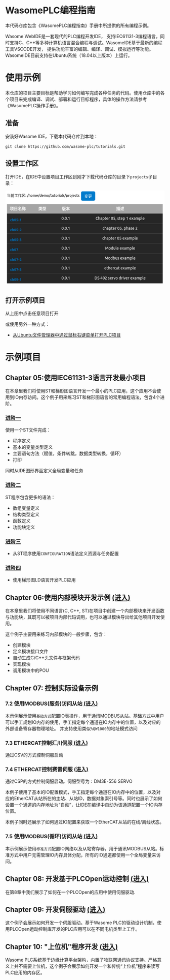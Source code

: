 # WasomePLC编程指南
本代码仓库包含《WasomePLC编程指南》手册中所提供的所有编程示例。

Wasome WebIDE是一套现代的PLC编程开发IDE， 支持IEC61131-3编程语言，同时支持C、C++等多种计算机语言混合编程与调试。WasomeIDE基于最新的编程工具VSCODE开发， 提供功能丰富的编辑、编译、调试、模拟运行等功能。WasomeIDE目前支持在Ubuntu系统（18.04以上版本）上运行。

# 使用示例
本仓库的项目主要目标是帮助学习如何编写完成各种任务的代码。使用仓库中的各个项目来完成编译、调试、部署和运行目标程序，具体的操作方法请参考《WasomePLC操作手册》。
## 准备
安装好Wasome IDE，下载本代码仓库到本地：
```
git clone https://github.com/wasome-plc/tutorials.git
```

## 设置工作区
打开IDE，在IDE中设置项目工作区到刚才下载代码仓库的目录下`projects`子目录：  

![](./doc/imgs/workspace_path.png)

## 打开示例项目
从上图中点击任意项目打开

或使用另外一种方式：
- [从Ubuntu文件管理器中通过鼠标右键菜单打开PLC项目](./doc/open_project.md)

# 示例项目

## Chapter 05:使用IEC61131-3语言开发最小项目
在本章里我们将使用ST和梯形图语言开发一个最小的PLC应用，这个应用不会使用到IO内存访问。这个例子用来练习ST和梯形图语言的常用编程语法，包含4个进阶。  
### [进阶一](./projects/ch05-1)
使用一个ST文件完成：
- 程序定义
- 基本的变量类型定义
- 主要语句方法（赋值，条件转跳，数据类型转换，循环）
- 打印  

同时从IDE图形界面定义全局变量和任务

### [进阶二](./projects/ch05-2)
ST程序包含更多的语法：
-	数组变量定义
-	结构类型定义
-	函数定义
-	功能块定义
### [进阶三](./projects/ch05-3)
-	从ST程序使用`CONFIGURATION`语法定义资源与任务配置

### [进阶四](./projects/ch05-4)
-	使用梯形图LD语言开发PLC应用

## Chapter 06:使用内部模块开发示例 [(进入)](./projects/ch06)

在本章里我们将使用不同语言(C, C++, ST)在项目中创建一个内部模块来开发函数与功能块，其既可以被项目内部代码调用，也可以通过模块导出给其他项目开发使用。

这个例子主要用来练习内部模块的一般步骤，包含：
-	创建模块
-	定义模块接口文件
-	自动生成C/C++头文件与框架代码
-	实现模块
-	调用模块中的POU

## Chapter 07: 控制实际设备示例

### 7.2	使用MODBUS(服务)访问从站 [(进入)](./projects/ch07-2)

本示例展示使用`基础方式`配置IO表操作，用于通讯MODBUS从站。基础方式中用户可以手工规划IO内存的使用，手工指定每个通道在IO内存中的位置，以及对应的外部设备寄存器物理地址。 并支持使用类似`%QW1000`的地址模式访问 

### 7.3	ETHERCAT控制汇川伺服 [(进入)](./projects/ch07-3)
通过CSV的方式控制伺服启动

### 7.4	ETHERCAT控制赛雷伺服 [(进入)](./projects/ch07-4)
通过CSP的方式控制伺服启动。伺服型号为：DM3E-556 SERVO

本例子使用了基本的IO配置模式，手工指定每个通道在IO内存中的位置，以及对应的EtherCAT从站所在的主站、从站ID，数据对象索引号等。同时也展示了如何设置一个通道的内存地址为“自动”，让IDE在编译中自动为该通道配置一个IO内存位置。  

本例子同时还展示了如何通过IO配置来获取一个EtherCAT从站的在线/离线状态。

### 7.5	使用MODBUS(循环)访问从站 [(进入)](./projects/ch07-5)
本示例展示使用`标准方式`配置IO网络以及从站寄存器，用于通讯MODBUS从站。标准方式中用户无需管理IO内存具体分配，所有的IO通道都使用一个全局变量来访问。  


## Chapter 08: 开发基于PLCOpen运动控制 [(进入)](./projects/ch08-1)

在第8章中我们展示了如何在一个PLCOpen的应用中使用伺服驱动.

## Chapter 09: 开发伺服驱动 [(进入)](./projects/ch09-1)

这个例子会展示如何开发一个伺服驱动。基于Wasome PLC的驱动设计机制，使用PLCOpen运动控制库开发的PLC应用可以在不同电机类型上工作。

## Chapter 10: "上位机"程序开发 [(进入)](./projects/ch10)

Wasome PLC系统基于边缘计算平台架构，内置了物联网通讯协议支持。严格意义上并不需要上位机，这个例子会展示如何开发一个和传统“上位机”程序来读写PLC应用的内存区。
